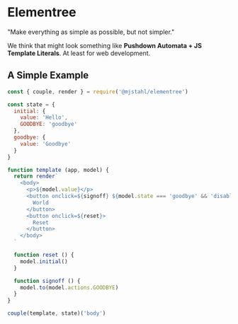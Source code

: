 # Elementree
"Make everything as simple as possible, but not simpler."

We think that might look something like **Pushdown Automata + JS Template Literals**.
At least for web development.

## A Simple Example

```js
const { couple, render } = require('@mjstahl/elementree')

const state = {
  initial: {
    value: 'Hello',
    GOODBYE: 'goodbye'
  },
  goodbye: {
    value: 'Goodbye'
  }
}

function template (app, model) {
  return render`
    <body>
      <p>${model.value}</p>
      <button onclick=${signoff} ${model.state === 'goodbye' && 'disabled'}>
        World
      </button>
      <button onclick=${reset}>
        Reset
      </button>
    </body>
  `

  function reset () {
    model.initial()
  }

  function signoff () {
    model.to(model.actions.GOODBYE)
  }
}

couple(template, state)('body')
```